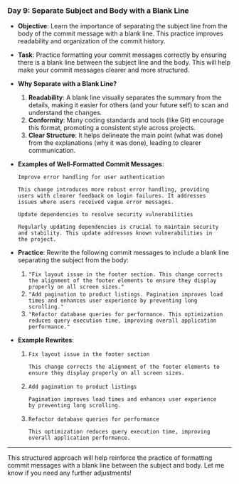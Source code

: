 ### **Day 9: Separate Subject and Body with a Blank Line**

- **Objective**: Learn the importance of separating the subject line from the body of the commit message with a blank line. This practice improves readability and organization of the commit history.

- **Task**: Practice formatting your commit messages correctly by ensuring there is a blank line between the subject line and the body. This will help make your commit messages clearer and more structured.

- **Why Separate with a Blank Line?**
  1. **Readability**: A blank line visually separates the summary from the details, making it easier for others (and your future self) to scan and understand the changes.
  2. **Conformity**: Many coding standards and tools (like Git) encourage this format, promoting a consistent style across projects.
  3. **Clear Structure**: It helps delineate the main point (what was done) from the explanations (why it was done), leading to clearer communication.

- **Examples of Well-Formatted Commit Messages**:
  ```
  Improve error handling for user authentication

  This change introduces more robust error handling, providing 
  users with clearer feedback on login failures. It addresses 
  issues where users received vague error messages.
  ```

  ```
  Update dependencies to resolve security vulnerabilities

  Regularly updating dependencies is crucial to maintain security 
  and stability. This update addresses known vulnerabilities in 
  the project.
  ```

- **Practice**: Rewrite the following commit messages to include a blank line separating the subject from the body:
  1. `"Fix layout issue in the footer section. This change corrects the alignment of the footer elements to ensure they display properly on all screen sizes."`
  2. `"Add pagination to product listings. Pagination improves load times and enhances user experience by preventing long scrolling."`
  3. `"Refactor database queries for performance. This optimization reduces query execution time, improving overall application performance."`

- **Example Rewrites**:
  1. ```
     Fix layout issue in the footer section

     This change corrects the alignment of the footer elements to 
     ensure they display properly on all screen sizes.
     ```

  2. ```
     Add pagination to product listings

     Pagination improves load times and enhances user experience 
     by preventing long scrolling.
     ```

  3. ```
     Refactor database queries for performance

     This optimization reduces query execution time, improving 
     overall application performance.
     ```

---

This structured approach will help reinforce the practice of formatting commit messages with a blank line between the subject and body. Let me know if you need any further adjustments!
